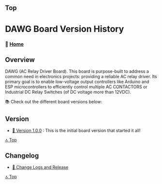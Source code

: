 ## Top
# DAWG Board Version History



### 🏡 [Home](https://github.com/seryalda)

## Overview

DAWG (AC Relay Driver Board). This board is purpose-built to address a common need in electronics projects: providing a reliable AC relay driver. Its primary goal is to enable low-voltage output controllers like Arduino and ESP microcontrollers to efficiently control multiple AC CONTACTORS or Industrial DC Relay Switches (of DC voltage more than 12VDC).

📚 Check out the different board versions below:

## Version
<!--
- [🚀 Version 1.0.0](./1.0.0) : This is the initial board version that started it all!
-->
- [🎉 Version 1.0.0](./1.0.0) : This is the initial board version that started it all!


[🔝 Top](#top)


## Changelog
- [📃 Change Logs and Release](./changelog.md)



[🔝 Top](#top)
